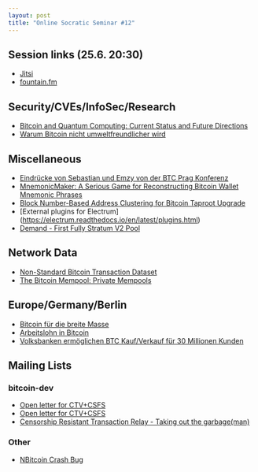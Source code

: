 ```yaml
---
layout: post
title: "Online Socratic Seminar #12"
---
```


## Session links (25.6. 20:30)

- [Jitsi](https://meet.jit.si/moderated/8258683a311677c4d07e7cc16ad5c2d817a285137af52fc0b447177b1faeae6b)
- [fountain.fm](https://fountain.fm/show/ZRopbw0irxT5HgbS3XYq)

## Security/CVEs/InfoSec/Research

- [Bitcoin and Quantum Computing: Current Status and Future Directions](https://chaincode.com/bitcoin-post-quantum.pdf)
- [Warum Bitcoin nicht umweltfreundlicher wird](https://archive.ph/2025.05.26-083023/https://www.spektrum.de/news/bitcoin-und-proof-of-work-zwischen-sicherheit-und-stromverbrauch/2267443#selection-1679.515-1679.632)


## Miscellaneous

- [Eindrücke von Sebastian und Emzy von der BTC Prag Konferenz]()
- [MnemonicMaker: A Serious Game for Reconstructing Bitcoin Wallet Mnemonic Phrases](https://journal.seriousgamessociety.org/index.php/IJSG/article/view/911)
- [Block Number-Based Address Clustering for Bitcoin Taproot Upgrade](https://ieeexplore.ieee.org/abstract/document/11005452)
- [External plugins for Electrum] (https://electrum.readthedocs.io/en/latest/plugins.html)
- [Demand - First Fully Stratum V2 Pool](https://www.dmnd.work/)


## Network Data

- [Non-Standard Bitcoin Transaction Dataset](https://bitcoin-data.github.io/non-standard-transactions/)
- [The Bitcoin Mempool: Private Mempools](https://bitcoinmagazine.com/technical/the-bitcoin-mempool-private-mempools)


## Europe/Germany/Berlin

- [Bitcoin für die breite Masse](https://archive.is/2oKuH#selection-2381.0-2381.28)
- [Arbeitslohn in Bitcoin](https://www.vdaa.de/pressemitteilungen/arbeitslohn-in-bitcoin-co-gericht-sagt-ja/)
- [Volksbanken ermöglichen BTC Kauf/Verkauf für 30 Millionen Kunden](https://archive.is/2oKuH)

## Mailing Lists

### bitcoin-dev

- [Open letter for CTV+CSFS](https://ctv-csfs.com/)
- [Open letter for CTV+CSFS](https://groups.google.com/g/bitcoindev/c/KJF6A55DPJ8/m/ZWhVgOm7AQAJ?utm_medium=email&utm_source=footer&pli=1)
- [Censorship Resistant Transaction Relay - Taking out the garbage(man)](https://groups.google.com/g/bitcoindev/c/bmV1QwYEN4k)

### Other

- [NBitcoin Crash Bug](https://github.com/MetacoSA/NBitcoin/pull/1269)
